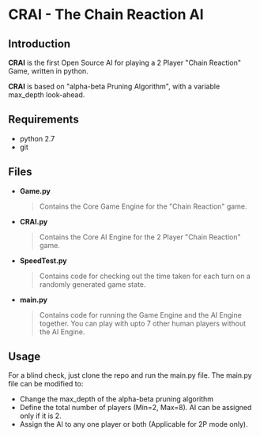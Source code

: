 # CRAI - The Chain Reaction AI
## Introduction
__CRAI__ is the first Open Source AI for playing a 2 Player "Chain Reaction" Game, written in python.

__CRAI__ is based on "alpha-beta Pruning Algorithm", with a variable max_depth look-ahead.

## Requirements
- python 2.7
- git

## Files
* __Game.py__
    >Contains the Core Game Engine for the "Chain Reaction" game.
* __CRAI.py__
    >Contains the Core AI Engine for the 2 Player "Chain Reaction" game.
* __SpeedTest.py__
    >Contains code for checking out the time taken for each turn on a randomly generated game state.
* __main.py__
    >Contains code for running the Game Engine and the AI Engine together. You can play with upto 7 other human players without the AI Engine.

## Usage
For a blind check, just clone the repo and run the main.py file. 
The main.py file can be modified to:
- Change the max_depth of the alpha-beta pruning algorithm
- Define the total number of players (Min=2, Max=8). AI can be assigned only if it is 2.
- Assign the AI to any one player or both (Applicable for 2P mode only).
